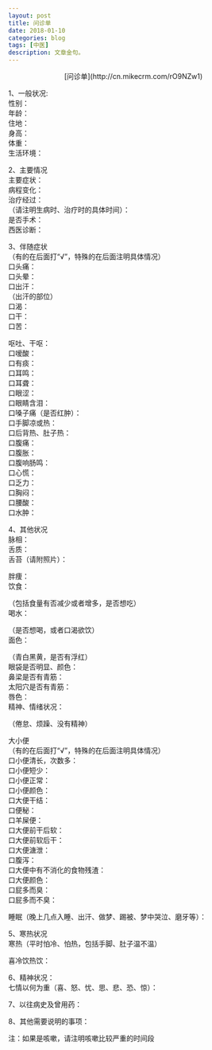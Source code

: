 ```yaml
---
layout: post
title: 问诊单
date: 2018-01-10
categories: blog
tags: [中医]
description: 文章金句。
---
```


<center>
<p>[问诊单](http://cn.mikecrm.com/rO9NZw1)</p>
</center>


1、一般状况:<br>
性别：<br>
年龄：<br>
住地：<br>
身高：<br>
体重：<br>
生活环境：


2、主要情况<br>
主要症状：<br>
病程变化：<br>
治疗经过：<br>
（请注明生病时、治疗时的具体时间）：<br>
是否手术：<br>
西医诊断：<br>

3、伴随症状<br>
（有的在后面打“√”，特殊的在后面注明具体情况）<br>
口头痛：<br>
口头晕：<br>
口出汗：<br>
（出汗的部位）<br>
口渴：<br>
口干：<br>
口苦：<br>

呕吐、干呕：<br>
口嗳酸：<br>
口有痰：<br>
口耳鸣：<br>
口耳聋：<br>
口眼涩：<br>
口眼睛含泪：<br>
口嗓子痛（是否红肿）：<br>
口手脚凉或热：<br>
口后背热、肚子热：<br>
口腹痛：<br>
口腹胀：<br>
口腹响肠鸣：<br>
口心慌：<br>
口乏力：<br>
口胸闷：<br>
口腰酸：<br>
口水肿：<br>

4、其他状况<br>
脉相：<br>
舌质：<br>
舌苔（请附照片）：<br>

胖痩：<br>
饮食：

（包括食量有否减少或者增多，是否想吃）<br>
喝水：

（是否想喝，或者口渴欲饮）<br>
面色：

（青白黑黄，是否有浮红）<br>
眼袋是否明显、颜色：<br>
鼻梁是否有青筋：<br>
太阳穴是否有青筋：<br>
唇色：<br>
精神、情绪状况：<br>

（倦怠、烦躁、没有精神）<br>

大小便<br>
（有的在后面打“√”，特殊的在后面注明具体情况）<br>
口小便清长，次数多：<br>
口小便短少：<br>
口小便正常：<br>
口小便颜色：<br>
口大便干结：<br>
口便秘：<br>
口羊屎便：<br>
口大便前干后软：<br>
口大便前软后干：<br>
口大便溏泄：<br>
口腹泻：<br>
口大便中有不消化的食物残渣：<br>
口大便颜色：<br>
口屁多而臭：<br>
口屁多而不臭：<br>

睡眠（晚上几点入睡、出汗、做梦、踢被、梦中哭泣、磨牙等）：<br>

 


5、寒热状况<br>
寒热（平时怕冷、怕热，包括手脚、肚子温不温）

 

喜冷饮热饮：



6、精神状况：<br>
七情以何为重（喜、怒、忧、思、悲、恐、惊）：

 


7、以往病史及曾用药：



8、其他需要说明的事项：




注：如果是咳嗽，请注明咳嗽比较严重的时间段

